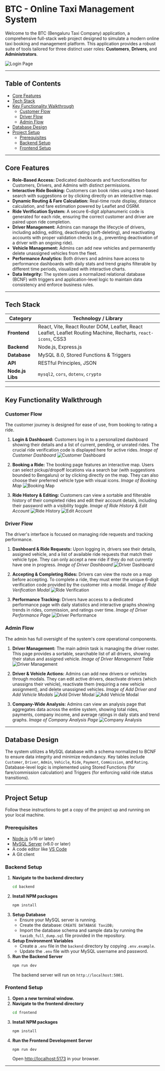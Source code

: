 # BTC - Online Taxi Management System

Welcome to the BTC (Bengaluru Taxi Company) application, a comprehensive full-stack web project designed to simulate a modern online taxi booking and management platform. This application provides a robust suite of tools tailored for three distinct user roles: **Customers**, **Drivers**, and **Administrators**.

![Login Page](./project-images/login-page.png)

---

## Table of Contents
- [Core Features](#core-features)
- [Tech Stack](#tech-stack)
- [Key Functionality Walkthrough](#key-functionality-walkthrough)
  - [Customer Flow](#customer-flow)
  - [Driver Flow](#driver-flow)
  - [Admin Flow](#admin-flow)
- [Database Design](#database-design)
- [Project Setup](#project-setup)
  - [Prerequisites](#prerequisites)
  - [Backend Setup](#backend-setup)
  - [Frontend Setup](#frontend-setup)

---

## Core Features

-   **Role-Based Access:** Dedicated dashboards and functionalities for Customers, Drivers, and Admins with distinct permissions.
-   **Interactive Ride Booking:** Customers can book rides using a text-based search with suggestions or by clicking directly on an interactive map.
-   **Dynamic Routing & Fare Calculation:** Real-time route display, distance calculation, and fare estimation powered by Leaflet and OSRM.
-   **Ride Verification System:** A secure 6-digit alphanumeric code is generated for each ride, ensuring the correct customer and driver are paired upon ride completion.
-   **Driver Management:** Admins can manage the lifecycle of drivers, including adding, editing, deactivating (soft-deleting), and reactivating accounts with proper validation checks (e.g., preventing deactivation of a driver with an ongoing ride).
-   **Vehicle Management:** Admins can add new vehicles and permanently delete unassigned vehicles from the fleet.
-   **Performance Analytics:** Both drivers and admins have access to performance dashboards with daily stats and trend graphs filterable by different time periods, visualized with interactive charts.
-   **Data Integrity:** The system uses a normalized relational database (BCNF) with triggers and application-level logic to maintain data consistency and enforce business rules.

---

## Tech Stack

| Category      | Technology / Library                                                              |
|---------------|-----------------------------------------------------------------------------------|
| **Frontend**  | React, Vite, React Router DOM, Leaflet, React Leaflet, Leaflet Routing Machine, Recharts, `react-icons`, CSS3 |
| **Backend**   | Node.js, Express.js                                                               |
| **Database**  | MySQL 8.0, Stored Functions & Triggers                                            |
| **API**       | RESTful Principles, JSON                                                          |
| **Node.js Libs** | `mysql2`, `cors`, `dotenv`, `crypto`                                              |

---

## Key Functionality Walkthrough

### Customer Flow

The customer journey is designed for ease of use, from booking to rating a ride.

1.  **Login & Dashboard:** Customers log in to a personalized dashboard showing their details and a list of current, pending, or unrated rides. The crucial ride verification code is displayed here for active rides.
    *Image of Customer Dashboard*
    ![Customer Dashboard](./project-images/customer-dashboard-1.png)

2.  **Booking a Ride:** The booking page features an interactive map. Users can select pickup/dropoff locations via a search bar (with suggestions bounded to Bengaluru) or by clicking directly on the map. They can also choose their preferred vehicle type with visual icons.
    *Image of Booking Map*
    ![Booking Map](./project-images/booking-map.png)

3.  **Ride History & Editing:** Customers can view a sortable and filterable history of their completed rides and edit their account details, including their password with a visibility toggle.
    *Image of Ride History & Edit Account*
    ![Ride History](./project-images/customer-ride-history.png)
    ![Edit Account](./project-images/customer-edit-account.png)

### Driver Flow

The driver's interface is focused on managing ride requests and tracking performance.

1.  **Dashboard & Ride Requests:** Upon logging in, drivers see their details, assigned vehicle, and a list of available ride requests that match their vehicle type. They can only accept a new ride if they do not currently have one in progress.
    *Image of Driver Dashboard*
    ![Driver Dashboard](./project-images/driver-dashboard-1.png)

2.  **Accepting & Completing Rides:** Drivers can view the route on a map before accepting. To complete a ride, they must enter the unique 6-digit verification code provided by the customer into a modal.
    *Image of Ride Verification Modal*
    ![Ride Verification](./project-images/ride-verification-code.png)

3.  **Performance Tracking:** Drivers have access to a dedicated performance page with daily statistics and interactive graphs showing trends in rides, commission, and ratings over time.
    *Image of Driver Performance Page*
    ![Driver Performance](./project-images/driver-performance-page-1.png)

### Admin Flow

The admin has full oversight of the system's core operational components.

1.  **Driver Management:** The main admin task is managing the driver roster. This page provides a sortable, searchable list of all drivers, showing their status and assigned vehicle.
    *Image of Driver Management Table*
    ![Driver Management](./project-images/driver-management.png)

2.  **Driver & Vehicle Actions:** Admins can add new drivers or vehicles through modals. They can edit active drivers, deactivate drivers (which unassigns their vehicle), reactivate them (requiring a new vehicle assignment), and delete unassigned vehicles.
    *Image of Add Driver and Add Vehicle Modals*
    ![Add Driver Modal](./project-images/add-driver.png)
    ![Add Vehicle Modal](./project-images/add-vehicle.png)

3.  **Company-Wide Analysis:** Admins can view an analysis page that aggregates data across the entire system, showing total rides, payments, company income, and average ratings in daily stats and trend graphs.
    *Image of Company Analysis Page*
    ![Company Analysis](./project-images/company-performance-1.png)

---

## Database Design

The system utilizes a MySQL database with a schema normalized to BCNF to ensure data integrity and minimize redundancy. Key tables include `Customer`, `Driver`, `Admin`, `Vehicle`, `Ride`, `Payment`, `Commission`, and `Rating`. Database-level logic is implemented using Stored Functions (for fare/commission calculation) and Triggers (for enforcing valid ride status transitions).

---

## Project Setup

Follow these instructions to get a copy of the project up and running on your local machine.

### Prerequisites

-   [Node.js](https://nodejs.org/) (v16 or later)
-   [MySQL Server](https://dev.mysql.com/downloads/mysql/) (v8.0 or later)
-   A code editor like [VS Code](https://code.visualstudio.com/)
-   A Git client

### Backend Setup

1.  **Navigate to the backend directory**
    ```bash
    cd backend
    ```
2.  **Install NPM packages**
    ```bash
    npm install
    ```
3.  **Setup Database**
    -   Ensure your MySQL server is running.
    -   Create the database: `CREATE DATABASE TaxiDB;`
    -   Import the database schema and sample data by running the `taxidb_full_dump.sql` file provided in the repository.
4.  **Setup Environment Variables**
    -   Create a `.env` file in the `backend` directory by copying `.env.example`.
    -   Update the `.env` file with your MySQL username and password.
5.  **Run the Backend Server**
    ```bash
    npm run dev
    ```
    The backend server will run on `http://localhost:5001`.

### Frontend Setup

1.  **Open a new terminal window.**
2.  **Navigate to the frontend directory**
    ```bash
    cd frontend
    ```
3.  **Install NPM packages**
    ```bash
    npm install
    ```
4.  **Run the Frontend Development Server**
    ```bash
    npm run dev
    ```
    Open [http://localhost:5173](http://localhost:5173) in your browser.

---